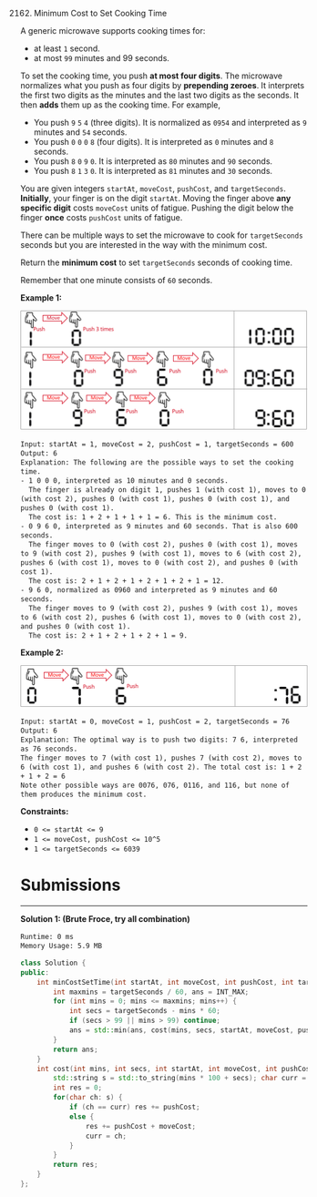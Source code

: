 2162. Minimum Cost to Set Cooking Time

A generic microwave supports cooking times for:

* at least `1` second.
* at most `99` minutes and 99 seconds.

To set the cooking time, you push **at most four digits**. The microwave normalizes what you push as four digits by **prepending zeroes**. It interprets the first two digits as the minutes and the last two digits as the seconds. It then **adds** them up as the cooking time. For example,

* You push `9` `5` `4` (three digits). It is normalized as `0954` and interpreted as `9` minutes and `54` seconds.
* You push `0` `0` `0` `8` (four digits). It is interpreted as `0` minutes and `8` seconds.
* You push `8` `0` `9` `0`. It is interpreted as `80` minutes and `90` seconds.
* You push `8` `1` `3` `0`. It is interpreted as `81` minutes and `30` seconds.

You are given integers `startAt`, `moveCost`, `pushCost`, and `targetSeconds`. **Initially**, your finger is on the digit `startAt`. Moving the finger above **any specific digit** costs `moveCost` units of fatigue. Pushing the digit below the finger **once** costs `pushCost` units of fatigue.

There can be multiple ways to set the microwave to cook for `targetSeconds` seconds but you are interested in the way with the minimum cost.

Return the **minimum cost** to set `targetSeconds` seconds of cooking time.

Remember that one minute consists of `60` seconds.

 

**Example 1:**

![2162_1.png](img/2162_1.png)
```
Input: startAt = 1, moveCost = 2, pushCost = 1, targetSeconds = 600
Output: 6
Explanation: The following are the possible ways to set the cooking time.
- 1 0 0 0, interpreted as 10 minutes and 0 seconds.
  The finger is already on digit 1, pushes 1 (with cost 1), moves to 0 (with cost 2), pushes 0 (with cost 1), pushes 0 (with cost 1), and pushes 0 (with cost 1).
  The cost is: 1 + 2 + 1 + 1 + 1 = 6. This is the minimum cost.
- 0 9 6 0, interpreted as 9 minutes and 60 seconds. That is also 600 seconds.
  The finger moves to 0 (with cost 2), pushes 0 (with cost 1), moves to 9 (with cost 2), pushes 9 (with cost 1), moves to 6 (with cost 2), pushes 6 (with cost 1), moves to 0 (with cost 2), and pushes 0 (with cost 1).
  The cost is: 2 + 1 + 2 + 1 + 2 + 1 + 2 + 1 = 12.
- 9 6 0, normalized as 0960 and interpreted as 9 minutes and 60 seconds.
  The finger moves to 9 (with cost 2), pushes 9 (with cost 1), moves to 6 (with cost 2), pushes 6 (with cost 1), moves to 0 (with cost 2), and pushes 0 (with cost 1).
  The cost is: 2 + 1 + 2 + 1 + 2 + 1 = 9.
```

**Example 2:**

![2162_2.png](img/2162_2.png)
```
Input: startAt = 0, moveCost = 1, pushCost = 2, targetSeconds = 76
Output: 6
Explanation: The optimal way is to push two digits: 7 6, interpreted as 76 seconds.
The finger moves to 7 (with cost 1), pushes 7 (with cost 2), moves to 6 (with cost 1), and pushes 6 (with cost 2). The total cost is: 1 + 2 + 1 + 2 = 6
Note other possible ways are 0076, 076, 0116, and 116, but none of them produces the minimum cost.
```

**Constraints:**

* `0 <= startAt <= 9`
* `1 <= moveCost, pushCost <= 10^5`
* `1 <= targetSeconds <= 6039`

# Submissions
---
**Solution 1: (Brute Froce, try all combination)**
```
Runtime: 0 ms
Memory Usage: 5.9 MB
```
```c++
class Solution {
public:
    int minCostSetTime(int startAt, int moveCost, int pushCost, int targetSeconds) {
        int maxmins = targetSeconds / 60, ans = INT_MAX;
        for (int mins = 0; mins <= maxmins; mins++) {
            int secs = targetSeconds - mins * 60;
            if (secs > 99 || mins > 99) continue;
            ans = std::min(ans, cost(mins, secs, startAt, moveCost, pushCost));
        }
        return ans;
    }
    int cost(int mins, int secs, int startAt, int moveCost, int pushCost) {
        std::string s = std::to_string(mins * 100 + secs); char curr = (char)(startAt + '0');
        int res = 0;
        for(char ch: s) {
            if (ch == curr) res += pushCost;
            else {
                res += pushCost + moveCost;
                curr = ch;
            }
        }
        return res;
    }
};
```
